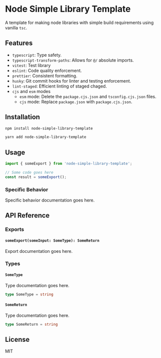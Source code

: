 # Node Simple Library Template

A template for making node libraries with simple build requirements using vanilla `tsc`.

## Features

* `typescript`: Type safety.
* `typescript-transform-paths`: Allows for `@/` absolute imports.
* `vitest`: Test library
* `eslint`: Code quality enforcement.
* `prettier`: Consistent formatting.
* `husky`: Git commit hooks for linter and testing enforcement.
* `lint-staged`: Efficient linting of staged chaged.
* `cjs` and `esm` modes
  * `esm` mode: Delete the `package.cjs.json` and `tsconfig.cjs.json` files.
  * `cjs` mode: Replace `package.json` with `package.cjs.json`.

## Installation

```bash
npm install node-simple-library-template
```

```bash
yarn add node-simple-library-template
```

## Usage

```typescript
import { someExport } from 'node-simple-library-template';

// Some code goes here
const result = someExport();
```

### Specific Behavior

Specific behavior documentation goes here.

## API Reference

### Exports

#### `someExport(someInput: SomeType): SomeReturn`

Export documentation goes here.

### Types

#### `SomeType`

Type documentation goes here.

```typescript
type SomeType = string
```

#### `SomeReturn`

Type documentation goes here.


```typescript
type SomeReturn = string
```

## License

MIT
